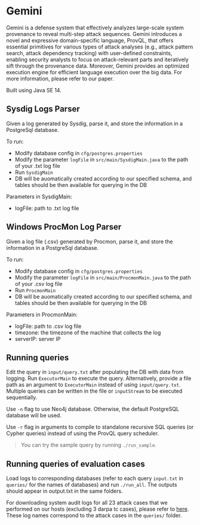 # Gemini

Gemini is a defense system that effectively analyzes large-scale system provenance to reveal multi-step attack sequences. Gemini introduces a novel and expressive domain-specific language, ProvQL, that offers essential primitives for various types of attack analyses (e.g., attack pattern search, attack dependency tracking) with user-defined constraints, enabling security analysts to focus on attack-relevant parts and iteratively sift through the provenance data. Moreover, Gemini provides an optimized execution engine for efficient language execution over the big data. For more information, please refer to our paper.

Built using Java SE 14.

## Sysdig Logs Parser
Given a log generated by Sysdig, parse it, and store the information in a PostgreSql database.

To run:
- Modify database config in `cfg/postgres.properties`
- Modify the parameter `logFile` in `src/main/SysdigMain.java` to the path of your .txt log file
- Run `SysdigMain`
- DB will be auomatically created according to our specified schema, and tables should be then available for querying in the DB

Parameters in SysdigMain:
- logFile: path to .txt log file

## Windows ProcMon Log Parser
Given a log file (.csv) generated by Procmon, parse it, and store the information in a PostgreSql database.

To run:
- Modify database config in `cfg/postgres.properties`
- Modify the parameter `logFile` in `src/main/ProcmonMain.java` to the path of your .csv log file
- Run `ProcmonMain`
- DB will be auomatically created according to our specified schema, and tables should be then available for querying in the DB

Parameters in ProcmonMain:
- logFile: path to .csv log file
- timezone: the timezone of the machine that collects the log
- serverIP: server IP

## Running queries

Edit the query in `input/query.txt` after populating the DB with data from logging.
Run `ExecutorMain` to execute the query. Alternatively, provide a file path as
an argument to `ExecutorMain` instead of using `input/query.txt`.
Multiple queries can be written in the file or `inputStream` to be executed sequentially.

Use `-n` flag to use Neo4j database. Otherwise, the default PostgreSQL database will be used.

Use `-r` flag in arguments to compile to standalone recursive SQL queries (or Cypher queries) instead of using the ProvQL query scheduler.

> You can try the sample query by running `./run_sample`.

## Running queries of evaluation cases

Load logs to corresponding databases (refer to each query `input.txt` in `queries/` for the names of databases) and run `./run_all`. The outputs should appear in output.txt in the same folders.

For downloading system audit logs for all 23 attack cases that we performed on our hosts (excluding 3 darpa tc cases), please refer to [here](https://drive.google.com/file/d/1FD8_1z4aVVRJU6rsPtG80LbXOGr_eHUZ/view?usp=sharing). These log names correspond to the attack cases in the `queries/` folder.